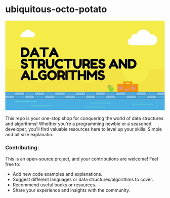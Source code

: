 # ubiquitous-octo-potato

<img src="background.jpeg"></img>

<p>This repo is your one-stop shop for conquering the world of data structures and algorithms! Whether you're a programming newbie or a seasoned developer, you'll find valuable resources here to level up your skills. Simple and bit size explanatio.</p>

<h3>Contributing:</h3>

<p>This is an open-source project, and your contributions are welcome! Feel free to:</p>
<ul>
<li>Add new code examples and explanations.</li>
<li>Suggest different languages or data structures/algorithms to cover.</li>
<li>Recommend useful books or resources.</li>
<li>Share your experience and insights with the community.</li>
</ul>
